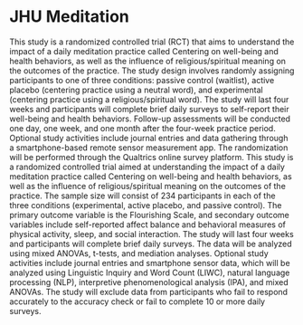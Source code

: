# JHU Meditation
This study is a randomized controlled trial (RCT) that aims to understand the impact of a daily meditation practice called Centering on well-being and health behaviors, as well as the influence of religious/spiritual meaning on the outcomes of the practice. The study design involves randomly assigning participants to one of three conditions: passive control (waitlist), active placebo (centering practice using a neutral word), and experimental (centering practice using a religious/spiritual word). The study will last four weeks and participants will complete brief daily surveys to self-report their well-being and health behaviors. Follow-up assessments will be conducted one day, one week, and one month after the four-week practice period. Optional study activities include journal entries and data gathering through a smartphone-based remote sensor measurement app. The randomization will be performed through the Qualtrics online survey platform. This study is a randomized controlled trial aimed at understanding the impact of a daily meditation practice called Centering on well-being and health behaviors, as well as the influence of religious/spiritual meaning on the outcomes of the practice. The sample size will consist of 234 participants in each of the three conditions (experimental, active placebo, and passive control). The primary outcome variable is the Flourishing Scale, and secondary outcome variables include self-reported affect balance and behavioral measures of physical activity, sleep, and social interaction. The study will last four weeks and participants will complete brief daily surveys. The data will be analyzed using mixed ANOVAs, t-tests, and mediation analyses. Optional study activities include journal entries and smartphone sensor data, which will be analyzed using Linguistic Inquiry and Word Count (LIWC), natural language processing (NLP), interpretive phenomenological analysis (IPA), and mixed ANOVAs. The study will exclude data from participants who fail to respond accurately to the accuracy check or fail to complete 10 or more daily surveys.